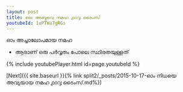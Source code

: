 ```yaml
---
layout: post
title: ഓം അബുവെ നമഹ ൧൦൮ ടൈംസ്
youtubeId: 1uPTWa7gRGs
---
```

 
 
 ഓം അച്ചാലോപമായ നമഹ 
 
 -  ആരാണ് ഒരു പർവ്വതം പോലെ സ്ഥിരതയുള്ളത് 
 
  
 
  
 
 
 
 
 
 


{% include youtubePlayer.html id=page.youtubeId %}
 
[Next]({{ site.baseurl }}{% link  split2/_posts/2015-10-17-ഓം നിധയെ അവ്യയായ നമഹ ൧൦൮ ടൈംസ്.md%})
 
